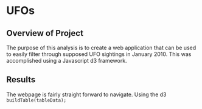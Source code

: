 # UFOs

## Overview of Project
The purpose of this analysis is to create a web application that can be used to easily filter through supposed UFO sightings in January 2010. This was accomplished using a Javascript d3 framework. 

## Results
The webpage is fairly straight forward to navigate. Using the d3 `buildTable(tableData);`
